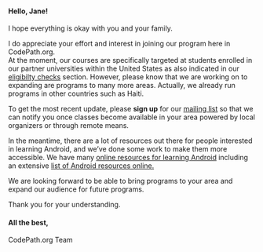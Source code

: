 #### Hello, **Jane!**

I hope everything is okay with you and your family. 

I do appreciate your effort and interest in joining our program here in CodePath.org.  
At the moment, our courses are specifically targeted at students enrolled in our partner universities within the United States as also indicated in our [eligibilty checks](https://) section.
However, please know that we are working on to expanding are programs to many more areas. 
Actually, we already run programs in other countries such as Haiti. 

To get the most recent update, please **sign up** for our [mailing list](https://docs.google.com/forms/d/e/1FAIpQLSe_LUv5uxuKe7oo1Pw4KyS013mNwF6Q0_T5jMm0nSze5rVEvg/viewform) so that we can notify you once classes become available in your area powered by local organizers or through remote means.

In the meantime, there are a lot of resources out there for people interested in learning Android, and we’ve done some work to make them more accessible. We have many [online resources for learning Android](https://support.codepath.com/knowledge_base/topics/how-can-i-get-started-learning-android-development-online) including an extensive [list of Android resources online.](https://guides.codepath.com/android/Beginning-Android-Resources#beginning-android-resources)

We are looking forward to be able to bring programs to your area and expand our audience for future programs. 

Thank you for your understanding. 

#### All the best,
CodePath.org Team




